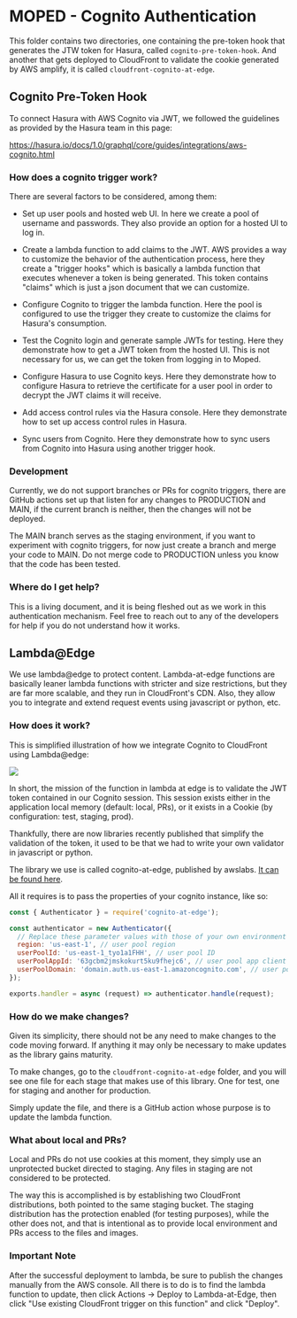 # MOPED - Cognito Authentication

This folder contains two directories, one
containing the pre-token hook that generates
the JTW token for Hasura, called `cognito-pre-token-hook`.
And another that gets deployed to CloudFront
to validate the cookie generated by AWS amplify,
it is called `cloudfront-cognito-at-edge`.


## Cognito Pre-Token Hook

To connect Hasura with AWS Cognito via JWT, we followed the guidelines
as provided by the Hasura team in this page:

https://hasura.io/docs/1.0/graphql/core/guides/integrations/aws-cognito.html


### How does a cognito trigger work?

There are several factors to be considered, among them:

- Set up user pools and hosted web UI. In here we create a pool of username
and passwords. They also provide an option for a hosted UI to log in.

- Create a lambda function to add claims to the JWT. AWS provides a way
to customize the behavior of the authentication process, here they create
a "trigger hooks" which is basically a lambda function that executes whenever a token
is being generated. This token contains "claims" which is just a json
document that we can customize. 

- Configure Cognito to trigger the lambda function. Here the pool is
configured to use the trigger they create to customize the claims for
Hasura's consumption.

- Test the Cognito login and generate sample JWTs for testing. Here they
demonstrate how to get a JWT token from the hosted UI. This is not necessary
for us, we can get the token from logging in to Moped.

- Configure Hasura to use Cognito keys. Here they demonstrate how to configure
Hasura to retrieve the certificate for a user pool in order to decrypt the JWT
claims it will receive.

- Add access control rules via the Hasura console. Here they demonstrate how to
set up access control rules in Hasura.

- Sync users from Cognito. Here they demonstrate how to sync users from
Cognito into Hasura using another trigger hook.

### Development

Currently, we do not support branches or PRs for cognito triggers, there
are GitHub actions set up that listen for any changes to PRODUCTION and MAIN,
if the current branch is neither, then the changes will not be deployed.

The MAIN branch serves as the staging environment, if you want to experiment
with cognito triggers, for now just create a branch and merge your code to MAIN.
Do not merge code to PRODUCTION unless you know that the code has been tested.

### Where do I get help?

This is a living document, and it is being fleshed out as we work in this
authentication mechanism. Feel free to reach out to any of the developers
for help if you do not understand how it works.

## Lambda@Edge

We use lambda@edge to protect content. Lambda-at-edge
functions are basically leaner lambda functions with
stricter and size restrictions, but they are far more
scalable, and they run in CloudFront's CDN. Also, they
allow you to integrate and extend request events using
javascript or python, etc.

### How does it work?
This is simplified illustration of how we integrate
Cognito to CloudFront using Lambda@edge:

![](https://github.com/awslabs/cognito-at-edge/raw/main/doc/architecture.png)

In short, the mission of the function in lambda
at edge is to validate the JWT token contained in our
Cognito session. This session exists either in
the application local memory (default: local, PRs), or it exists in a
Cookie (by configuration: test, staging, prod).

Thankfully, there are now libraries recently published
that simplify the validation of the token, it used to
be that we had to write your own validator in
javascript or python.

The library we use is called cognito-at-edge, 
published by awslabs. [It can be found here](https://github.com/awslabs/cognito-at-edge).

All it requires is to pass the properties of
your cognito instance, like so:

```javascript
const { Authenticator } = require('cognito-at-edge');

const authenticator = new Authenticator({
  // Replace these parameter values with those of your own environment
  region: 'us-east-1', // user pool region
  userPoolId: 'us-east-1_tyo1a1FHH', // user pool ID
  userPoolAppId: '63gcbm2jmskokurt5ku9fhejc6', // user pool app client ID
  userPoolDomain: 'domain.auth.us-east-1.amazoncognito.com', // user pool domain
});

exports.handler = async (request) => authenticator.handle(request);
```

### How do we make changes? 

Given its simplicity, there should not be any need
to make changes to the code moving forward. If
anything it may only be necessary to make updates
as the library gains maturity.

To make changes, go to the `cloudfront-cognito-at-edge`
folder, and you will see one file for each stage
that makes use of this library. One for test,
one for staging and another for production.

Simply update the file, and there is a GitHub action
whose purpose is to update the lambda function.

### What about local and PRs?

Local and PRs do not use cookies at this moment,
they simply use an unprotected bucket directed
to staging. Any files in staging are not considered
to be protected.

The way this is accomplished is by establishing
two CloudFront distributions, both pointed to the
same staging bucket. The staging distribution has
the protection enabled (for testing purposes),
while the other does not, and that is intentional
as to provide local environment and PRs access to
the files and images.

### Important Note

After the successful deployment to lambda, be sure
to publish the changes manually from the AWS console.
All there is to do is to find the lambda function
to update, then click Actions -> Deploy to Lambda-at-Edge,
then click "Use existing CloudFront trigger on this function"
and click "Deploy".
